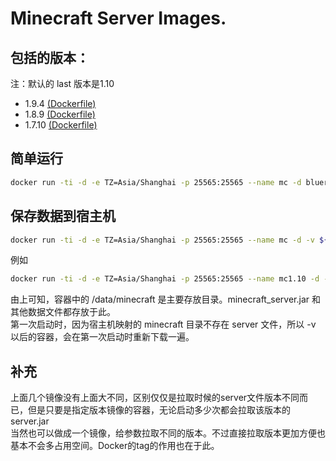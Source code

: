 Minecraft Server Images.
========================
## 包括的版本：
注：默认的 last 版本是1.10   
* 1.9.4 [(Dockerfile)](https://github.com/HentaiMew/docker-minecraft/blob/master/1.9/Dockerfile)
* 1.8.9 [(Dockerfile)](https://github.com/HentaiMew/docker-minecraft/blob/master/1.8/Dockerfile)
* 1.7.10 [(Dockerfile)](https://github.com/HentaiMew/docker-minecraft/blob/master/1.7/Dockerfile)

## 简单运行
````bash
docker run -ti -d -e TZ=Asia/Shanghai -p 25565:25565 --name mc -d bluerain/minecraft:tag
````
## 保存数据到宿主机
````bash
docker run -ti -d -e TZ=Asia/Shanghai -p 25565:25565 --name mc -d -v ${your_path}:/data/minecraft bluerain/minecraft:tag
````
例如
````bash
docker run -ti -d -e TZ=Asia/Shanghai -p 25565:25565 --name mc1.10 -d -v /data/mc1.9:/data/minecraft bluerain/minecraft:1.9
````
由上可知，容器中的 /data/minecraft 是主要存放目录。minecraft_server.jar 和其他数据文件都存放于此。   
第一次启动时，因为宿主机映射的 minecraft 目录不存在 server 文件，所以 -v 以后的容器，会在第一次启动时重新下载一遍。

## 补充
上面几个镜像没有上面大不同，区别仅仅是拉取时候的server文件版本不同而已，但是只要是指定版本镜像的容器，无论启动多少次都会拉取该版本的 server.jar   
当然也可以做成一个镜像，给参数拉取不同的版本。不过直接拉取版本更加方便也基本不会多占用空间。Docker的tag的作用也在于此。
